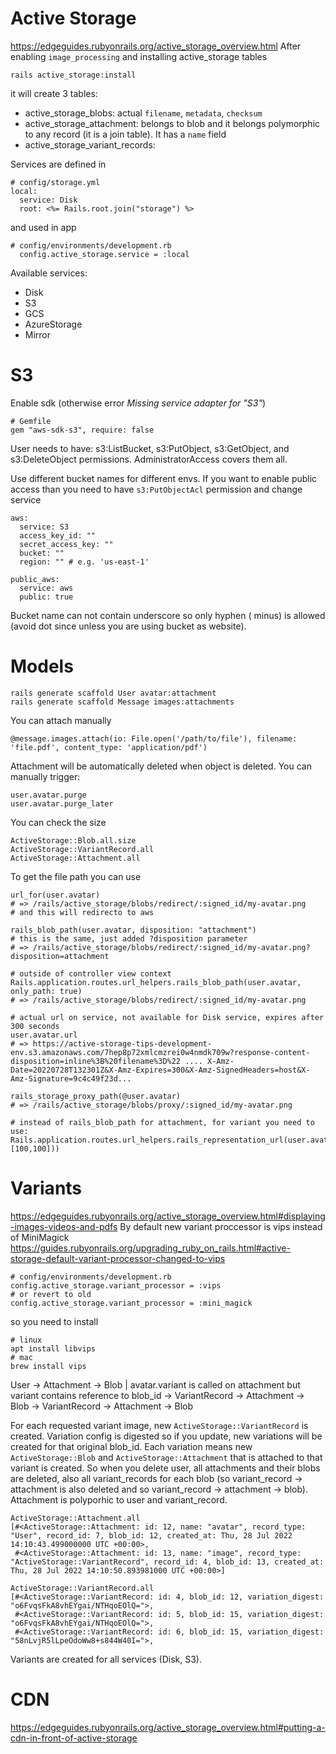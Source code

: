 # Active Storage

https://edgeguides.rubyonrails.org/active_storage_overview.html
After enabling `image_processing` and installing active_storage tables
```
rails active_storage:install
```
it will create 3 tables:
* active_storage_blobs: actual `filename`, `metadata`, `checksum`
* active_storage_attachment: belongs to blob and it belongs polymorphic to any
  record (it is a join table). It has a `name` field
* active_storage_variant_records:

Services are defined in
```
# config/storage.yml
local:
  service: Disk
  root: <%= Rails.root.join("storage") %>
```
and used in app
```
# config/environments/development.rb
  config.active_storage.service = :local
```

Available services:
* Disk
* S3
* GCS
* AzureStorage
* Mirror

# S3

Enable sdk (otherwise error *Missing service adapter for "S3"*)
```
# Gemfile
gem "aws-sdk-s3", require: false
```
User needs to have: s3:ListBucket, s3:PutObject, s3:GetObject, and
s3:DeleteObject permissions.
AdministratorAccess covers them all.

Use different bucket names for different envs.
If you want to enable public access than you need to have `s3:PutObjectAcl`
permission and change service
```
aws:
  service: S3
  access_key_id: ""
  secret_access_key: ""
  bucket: ""
  region: "" # e.g. 'us-east-1'

public_aws:
  service: aws
  public: true
```

Bucket name can not contain underscore so only hyphen ( minus) is allowed (avoid
dot since unless you are using bucket as website).

# Models


```
rails generate scaffold User avatar:attachment
rails generate scaffold Message images:attachments
```

You can attach manually
```
@message.images.attach(io: File.open('/path/to/file'), filename: 'file.pdf', content_type: 'application/pdf')

```

Attachment will be automatically deleted when object is deleted.
You can manually trigger:
```
user.avatar.purge
user.avatar.purge_later
```
You can check the size
```
ActiveStorage::Blob.all.size
ActiveStorage::VariantRecord.all
ActiveStorage::Attachment.all
```

To get the file path you can use
```
url_for(user.avatar)
# => /rails/active_storage/blobs/redirect/:signed_id/my-avatar.png
# and this will redirecto to aws

rails_blob_path(user.avatar, disposition: "attachment")
# this is the same, just added ?disposition parameter
# => /rails/active_storage/blobs/redirect/:signed_id/my-avatar.png?disposition=attachment

# outside of controller view context
Rails.application.routes.url_helpers.rails_blob_path(user.avatar, only_path: true)
# => /rails/active_storage/blobs/redirect/:signed_id/my-avatar.png

# actual url on service, not available for Disk service, expires after 300 seconds
user.avatar.url
# => https://active-storage-tips-development-env.s3.amazonaws.com/7hep8p72xmlcmzrei0w4nmdk709w?response-content-disposition=inline%3B%20filename%3D%22 .... X-Amz-Date=20220728T132301Z&X-Amz-Expires=300&X-Amz-SignedHeaders=host&X-Amz-Signature=9c4c49f23d...

rails_storage_proxy_path(@user.avatar)
# => /rails/active_storage/blobs/proxy/:signed_id/my-avatar.png

# instead of rails_blob_path for attachment, for variant you need to use:
Rails.application.routes.url_helpers.rails_representation_url(user.avatar.variant(resize_to_limit: [100,100]))
```

# Variants

https://edgeguides.rubyonrails.org/active_storage_overview.html#displaying-images-videos-and-pdfs
By default new variant proccessor is vips instead of MiniMagick
https://guides.rubyonrails.org/upgrading_ruby_on_rails.html#active-storage-default-variant-processor-changed-to-vips
```
# config/environments/development.rb
config.active_storage.variant_processor = :vips
# or revert to old
config.active_storage.variant_processor = :mini_magick
```
so you need to install
```
# linux
apt install libvips
# mac
brew install vips
```

User -> Attachment -> Blob
        | avatar.variant is called on attachment but variant contains reference to blob_id
        -> VariantRecord -> Attachment -> Blob
        -> VariantRecord -> Attachment -> Blob

For each requested variant image, new `ActiveStorage::VariantRecord` is created.
Variation config is digested so if you update, new variations will be created
for that original blob_id. Each variation means new `ActiveStorage::Blob` and
`ActiveStorage::Attachment` that is attached to that variant is created.
So when you delete user, all attachments and their blobs are deleted, also
all variant_records for each blob (so variant_record -> attachment is also
deleted and so variant_record -> attachment -> blob).
Attachment is polyporhic to user and variant_record.
```
ActiveStorage::Attachment.all
[#<ActiveStorage::Attachment: id: 12, name: "avatar", record_type: "User", record_id: 7, blob_id: 12, created_at: Thu, 28 Jul 2022 14:10:43.499000000 UTC +00:00>,
 #<ActiveStorage::Attachment: id: 13, name: "image", record_type: "ActiveStorage::VariantRecord", record_id: 4, blob_id: 13, created_at: Thu, 28 Jul 2022 14:10:50.893981000 UTC +00:00>]

ActiveStorage::VariantRecord.all
[#<ActiveStorage::VariantRecord: id: 4, blob_id: 12, variation_digest: "o6FvqsFkA8vhEYgai/NTHqoEOlQ=">,
 #<ActiveStorage::VariantRecord: id: 5, blob_id: 15, variation_digest: "o6FvqsFkA8vhEYgai/NTHqoEOlQ=">,
 #<ActiveStorage::VariantRecord: id: 6, blob_id: 15, variation_digest: "58nLvjR5lLpeOdoWw8+s844W40I=">,
```

Variants are created for all services (Disk, S3).

# CDN

https://edgeguides.rubyonrails.org/active_storage_overview.html#putting-a-cdn-in-front-of-active-storage
